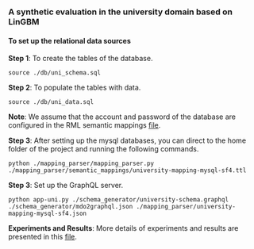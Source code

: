 ### A synthetic evaluation in the university domain based on LinGBM

#### To set up the relational data sources

**Step 1**: To create the tables of the database.

	source ./db/uni_schema.sql 

**Step 2**: To populate the tables with data.

	source ./db/uni_data.sql 

**Note**: We assume that the account and password of the database are configured in the RML semantic mappings [file](../../mapping_parser/semantic_mappings/university-mapping-mysql-sf4.ttl#L26-L27).


**Step 3**: After setting up the mysql databases, you can direct to the home folder of the project and running the following commands.


	python ./mapping_parser/mapping_parser.py ./mapping_parser/semantic_mappings/university-mapping-mysql-sf4.ttl

**Step 3**: Set up the GraphQL server.

[//]: # "export FLASK_ENV=development"

    python app-uni.py ./schema_generator/university-schema.graphql ./schema_generator/mdo2graphql.json ./mapping_parser/university-mapping-mysql-sf4.json 

**Experiments and Results**: More details of experiments and results are presented in this [file](./lingbm-evaluation.pdf).